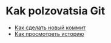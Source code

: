 # Kak polzovatsia Git
- [Как сделать новый коммит](./commmit_help.md)
- [Как просмотреть историю](./log_help.md)
